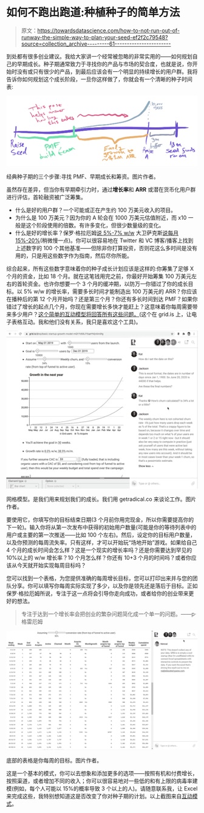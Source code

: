# 如何不跑出跑道:种植种子的简单方法

> 原文：<https://towardsdatascience.com/how-to-not-run-out-of-runway-the-simple-way-to-plan-your-seed-ef2f2c79548?source=collection_archive---------61----------------------->

到处都有很多创业建议。我给大家讲一个经常被忽略的非常实用的——如何规划自己的早期成长。种子期通常致力于寻找你的产品与市场的契合度，也就是说，你开始时没有或只有很少的产品，到最后应该会有一个明显的持续增长的用户群。我将告诉你如何规划这个成长阶段，一旦你这样做了，你就会有一个清晰的种子时间表:

![](img/4204d1267753517ac03cf47980df4131.png)

经典种子期的三个步骤:寻找 PMF、早期成长和筹资。图片作者。

虽然存在差异，但当你有早期牵引力时，通过**增长率**和 **ARR** 或潜在货币化用户群进行评估，首轮融资被广泛筹集。

*   什么是好的用户群？一个可能或正在产生约 100 万美元收入的项目。
*   为什么是 100 万美元？因为你的 A 轮会在 1000 万美元估值附近，而 x10 一般是这个阶段使用的倍数。有许多变化，但很少数量级的变化。
*   什么是好的增长率？保罗·格拉厄姆[说 5%-7% w/w](http://www.paulgraham.com/growth.html) 大卫萨克斯[说每月 15%-20%](https://soundcloud.com/twistartups/twist-e1084#t=44:49)(稍微慢一点)。你可以很容易地在 Twitter 和 VC 博客/播客上找到上述数字的 100 个其他基准——但除非你打算投资，否则花这么多时间是没有用的，只是用这些数字作为指南，然后尽你所能。

综合起来，所有这些数字意味着你的种子成长计划应该是这样的:你筹集了足够 X 个月的资金，比如 18 个月。就在这笔钱用完之前，你最好开始筹集 100 万美元左右的首轮资金。也许你想要一个 3 个月的缓冲期，以防万一你错过了你的成长目标。以 5% w/w 的增长率，需要多长时间才能制造出 100 万美元的 ARR？你应该在播种后的第 12 个月开始吗？还是第三个月？你还有多长时间到达 PMF？如果你错过了增长的起点几个月，你现在需要增长多快才能赶上？这意味着你每周需要带来多少用户？[这个简单的互动模型将回答所有这些问题。](https://grid.is/@np/basic-startup-growth-model-mQY7d56JT5qeYNljnSmSfg)(这个在 grid.is 上，让电子表格互动。我和他们没有关系，我只是喜欢这个工具)。

![](img/ffd1f7963932ab09a4bb97cb9b5dc32b.png)

网格模型。是我们用来规划我们的成长。我们用 getradical.co 来谈论工作。图片作者。

要使用它，你填写你的目标结束日期(3 个月前你用完现金，所以你需要提高你的下一轮)。输入你将从第一次发布中获得的初始用户数量(可能是你的等待列表中的用户或主要的第一次推送——比如 100 个左右)。然后，设定你的目标用户数量，以及你预测的每周流失率。只有这样，才可以开始玩“场地开始”游戏。如果给自己 4 个月的成长时间会怎么样？这是一个现实的增长率吗？还是你需要达到罕见的 10%以上的 w/w 增长率？10 个月怎么样？你还有 10+3 个月的时间吗？或者你应该从今天就开始实现每周目标吗？

您可以找到一个表格，为您提供准确的每周增长目标，您可以打印出来并与您的团队分享。你可以填写你每周实际实现了多少，以及你是领先还是落后于目标。正如保罗·格拉厄姆所说，专注于这一点将会引导你走向成功，或者给你的创业带来更好的想法。

> 专注于达到一个增长率会把创业的繁杂问题简化成一个单一的问题。——p·格雷厄姆

![](img/dc84d2926c988841e304fd29c5a87de3.png)

底部的表格是你每周的目标。图片作者。

这是一个基本的模式，你可以去想象和添加更多的选项——按照有机和付费增长，按照渠道，或者增加不同的收入；你可以很容易地对一些低的和有上限的病毒率建模(例如，每个人可能以 15%的概率导致 3 个以上的人)。请随意联系我，让 Excel 来完成这些，我特别想知道这是否改变了你对种子期的计划。以上截图来自[互动模式](https://grid.is/@np/basic-startup-growth-model-mQY7d56JT5qeYNljnSmSfg)。